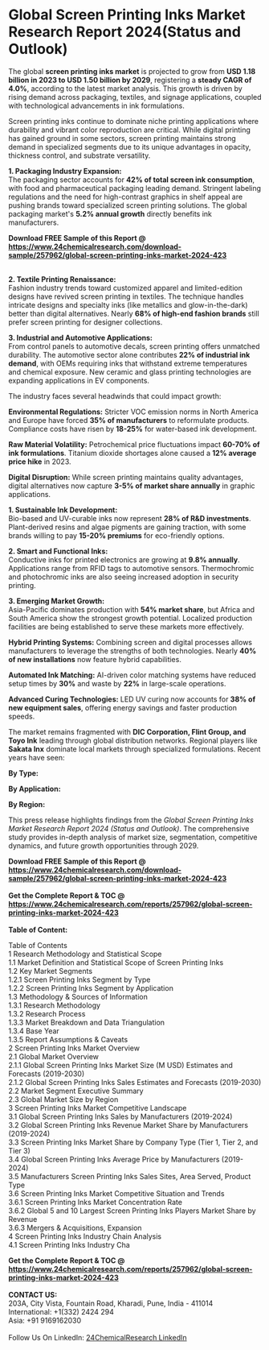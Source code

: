 <h1>Global Screen Printing Inks Market Research Report 2024(Status and Outlook)</h1><p>The global <strong>screen printing inks market</strong> is projected to grow from <strong>USD 1.18 billion in 2023 to USD 1.50 billion by 2029</strong>, registering a <strong>steady CAGR of 4.0%</strong>, according to the latest market analysis. This growth is driven by rising demand across packaging, textiles, and signage applications, coupled with technological advancements in ink formulations.</p><p>Screen printing inks continue to dominate niche printing applications where durability and vibrant color reproduction are critical. While digital printing has gained ground in some sectors, screen printing maintains strong demand in specialized segments due to its unique advantages in opacity, thickness control, and substrate versatility.</p><p><strong>1. Packaging Industry Expansion:</strong><br>
The packaging sector accounts for <strong>42% of total screen ink consumption</strong>, with food and pharmaceutical packaging leading demand. Stringent labeling regulations and the need for high-contrast graphics in shelf appeal are pushing brands toward specialized screen printing solutions. The global packaging market's <strong>5.2% annual growth</strong> directly benefits ink manufacturers.</p><div><b>Download FREE Sample of this Report @ 
            <a href="https://www.24chemicalresearch.com/download-sample/257962/global-screen-printing-inks-market-2024-423">
            https://www.24chemicalresearch.com/download-sample/257962/global-screen-printing-inks-market-2024-423</a></b></div><br><p><strong>2. Textile Printing Renaissance:</strong><br>
Fashion industry trends toward customized apparel and limited-edition designs have revived screen printing in textiles. The technique handles intricate designs and specialty inks (like metallics and glow-in-the-dark) better than digital alternatives. Nearly <strong>68% of high-end fashion brands</strong> still prefer screen printing for designer collections.</p><p><strong>3. Industrial and Automotive Applications:</strong><br>
From control panels to automotive decals, screen printing offers unmatched durability. The automotive sector alone contributes <strong>22% of industrial ink demand</strong>, with OEMs requiring inks that withstand extreme temperatures and chemical exposure. New ceramic and glass printing technologies are expanding applications in EV components.</p><p>The industry faces several headwinds that could impact growth:</p><p><strong>Environmental Regulations:</strong> Stricter VOC emission norms in North America and Europe have forced <strong>35% of manufacturers</strong> to reformulate products. Compliance costs have risen by <strong>18-25%</strong> for water-based ink development.</p><p><strong>Raw Material Volatility:</strong> Petrochemical price fluctuations impact <strong>60-70% of ink formulations</strong>. Titanium dioxide shortages alone caused a <strong>12% average price hike</strong> in 2023.</p><p><strong>Digital Disruption:</strong> While screen printing maintains quality advantages, digital alternatives now capture <strong>3-5% of market share annually</strong> in graphic applications.</p><p><strong>1. Sustainable Ink Development:</strong><br>
Bio-based and UV-curable inks now represent <strong>28% of R&amp;D investments</strong>. Plant-derived resins and algae pigments are gaining traction, with some brands willing to pay <strong>15-20% premiums</strong> for eco-friendly options.</p><p><strong>2. Smart and Functional Inks:</strong><br>
Conductive inks for printed electronics are growing at <strong>9.8% annually</strong>. Applications range from RFID tags to automotive sensors. Thermochromic and photochromic inks are also seeing increased adoption in security printing.</p><p><strong>3. Emerging Market Growth:</strong><br>
Asia-Pacific dominates production with <strong>54% market share</strong>, but Africa and South America show the strongest growth potential. Localized production facilities are being established to serve these markets more effectively.</p><p><strong>Hybrid Printing Systems:</strong> Combining screen and digital processes allows manufacturers to leverage the strengths of both technologies. Nearly <strong>40% of new installations</strong> now feature hybrid capabilities.</p><p><strong>Automated Ink Matching:</strong> AI-driven color matching systems have reduced setup times by <strong>30%</strong> and waste by <strong>22%</strong> in large-scale operations.</p><p><strong>Advanced Curing Technologies:</strong> LED UV curing now accounts for <strong>38% of new equipment sales</strong>, offering energy savings and faster production speeds.</p><p>The market remains fragmented with <strong>DIC Corporation, Flint Group, and Toyo Ink</strong> leading through global distribution networks. Regional players like <strong>Sakata Inx</strong> dominate local markets through specialized formulations. Recent years have seen:</p><p><strong>By Type:</strong></p><p><strong>By Application:</strong></p><p><strong>By Region:</strong></p><p>This press release highlights findings from the <em>Global Screen Printing Inks Market Research Report 2024 (Status and Outlook)</em>. The comprehensive study provides in-depth analysis of market size, segmentation, competitive dynamics, and future growth opportunities through 2029.</p><div><b>Download FREE Sample of this Report @ 
            <a href="https://www.24chemicalresearch.com/download-sample/257962/global-screen-printing-inks-market-2024-423">
            https://www.24chemicalresearch.com/download-sample/257962/global-screen-printing-inks-market-2024-423</a></b></div><br><div><b>Get the Complete Report & TOC @ 
            <a href="https://www.24chemicalresearch.com/reports/257962/global-screen-printing-inks-market-2024-423">
            https://www.24chemicalresearch.com/reports/257962/global-screen-printing-inks-market-2024-423</a></b></div><br>
            <b>Table of Content:</b><p>Table of Contents<br />
1 Research Methodology and Statistical Scope<br />
1.1 Market Definition and Statistical Scope of Screen Printing Inks<br />
1.2 Key Market Segments<br />
1.2.1 Screen Printing Inks Segment by Type<br />
1.2.2 Screen Printing Inks Segment by Application<br />
1.3 Methodology & Sources of Information<br />
1.3.1 Research Methodology<br />
1.3.2 Research Process<br />
1.3.3 Market Breakdown and Data Triangulation<br />
1.3.4 Base Year<br />
1.3.5 Report Assumptions & Caveats<br />
2 Screen Printing Inks Market Overview<br />
2.1 Global Market Overview<br />
2.1.1 Global Screen Printing Inks Market Size (M USD) Estimates and Forecasts (2019-2030)<br />
2.1.2 Global Screen Printing Inks Sales Estimates and Forecasts (2019-2030)<br />
2.2 Market Segment Executive Summary<br />
2.3 Global Market Size by Region<br />
3 Screen Printing Inks Market Competitive Landscape<br />
3.1 Global Screen Printing Inks Sales by Manufacturers (2019-2024)<br />
3.2 Global Screen Printing Inks Revenue Market Share by Manufacturers (2019-2024)<br />
3.3 Screen Printing Inks Market Share by Company Type (Tier 1, Tier 2, and Tier 3)<br />
3.4 Global Screen Printing Inks Average Price by Manufacturers (2019-2024)<br />
3.5 Manufacturers Screen Printing Inks Sales Sites, Area Served, Product Type<br />
3.6 Screen Printing Inks Market Competitive Situation and Trends<br />
3.6.1 Screen Printing Inks Market Concentration Rate<br />
3.6.2 Global 5 and 10 Largest Screen Printing Inks Players Market Share by Revenue<br />
3.6.3 Mergers & Acquisitions, Expansion<br />
4 Screen Printing Inks Industry Chain Analysis<br />
4.1 Screen Printing Inks Industry Cha</p><div><b>Get the Complete Report & TOC @ 
            <a href="https://www.24chemicalresearch.com/reports/257962/global-screen-printing-inks-market-2024-423">
            https://www.24chemicalresearch.com/reports/257962/global-screen-printing-inks-market-2024-423</a></b></div><br><b>CONTACT US:</b><br>
            203A, City Vista, Fountain Road, Kharadi, Pune, India - 411014<br>
            International: +1(332) 2424 294<br>
            Asia: +91 9169162030 <br><br>
            Follow Us On LinkedIn: <a href="https://www.linkedin.com/company/24chemicalresearch/">24ChemicalResearch LinkedIn</a>